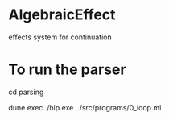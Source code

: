 # AlgebraicEffect
effects system for continuation


# To run the parser 
cd parsing 

dune exec ./hip.exe ../src/programs/0_loop.ml
